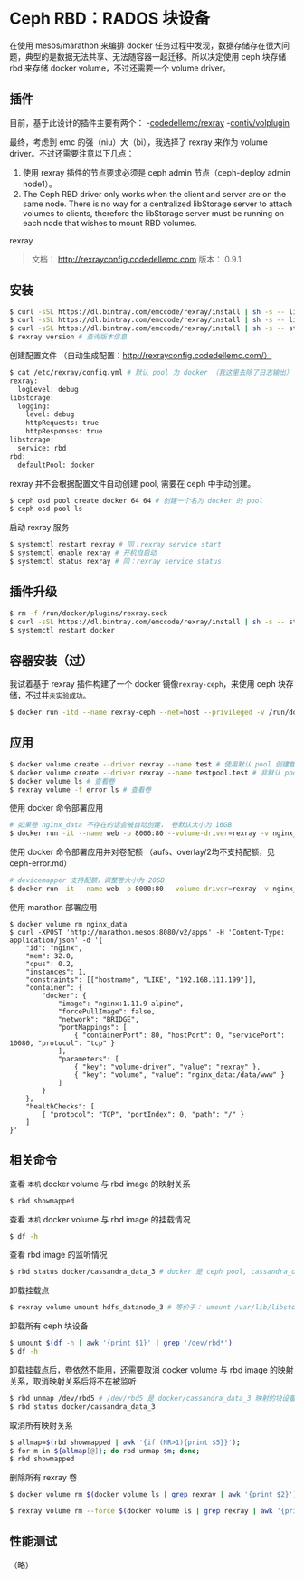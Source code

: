 # Ceph RBD：RADOS 块设备

在使用 mesos/marathon 来编排 docker 任务过程中发现，数据存储存在很大问题，典型的是数据无法共享、无法随容器一起迁移。所以决定使用 ceph 块存储 rbd 来存储 docker volume，不过还需要一个 volume driver。

## 插件

目前，基于此设计的插件主要有两个：
-[codedellemc/rexray](https://github.com/codedellemc/rexray)
-[contiv/volplugin](https://github.com/contiv/volplugin)

最终，考虑到 emc 的强（niu）大（bi），我选择了 rexray 来作为 volume driver。不过还需要注意以下几点：
1. 使用 rexray 插件的节点要求必须是 ceph admin 节点（ceph-deploy admin node1）。
2. The Ceph RBD driver only works when the client and server are on the same node. There is no way for a centralized libStorage server to attach volumes to clients, therefore the libStorage server must be running on each node that wishes to mount RBD volumes.

rexray
>文档： http://rexrayconfig.codedellemc.com
>版本： 0.9.1

## 安装

```bash
$ curl -sSL https://dl.bintray.com/emccode/rexray/install | sh -s -- list # 查询版本
$ curl -sSL https://dl.bintray.com/emccode/rexray/install | sh -s -- list stable # 查询稳定版
$ curl -sSL https://dl.bintray.com/emccode/rexray/install | sh -s -- stable 0.9.1 # 安装指定版本
$ rexray version # 查询版本信息
```

创建配置文件 （自动生成配置：http://rexrayconfig.codedellemc.com/）
```bash
$ cat /etc/rexray/config.yml # 默认 pool 为 docker （我这里去除了日志输出）
rexray:
  logLevel: debug
libstorage:
  logging:
    level: debug
    httpRequests: true
    httpResponses: true
libstorage:
  service: rbd
rbd:
  defaultPool: docker
```

rexray 并不会根据配置文件自动创建 pool, 需要在 ceph 中手动创建。
```bash
$ ceph osd pool create docker 64 64 # 创建一个名为 docker 的 pool
$ ceph osd pool ls
```

启动 rexray 服务
```bash
$ systemctl restart rexray # 同：rexray service start
$ systemctl enable rexray # 开机自启动
$ systemctl status rexray # 同：rexray service status
```

## 插件升级

```bash
$ rm -f /run/docker/plugins/rexray.sock
$ curl -sSL https://dl.bintray.com/emccode/rexray/install | sh -s -- stable 0.9.1
$ systemctl restart docker
```

## 容器安装（过）

我试着基于 rexray 插件构建了一个 docker 镜像`rexray-ceph`，来使用 ceph 块存储，不过并`未实验成功`。

```bash
$ docker run -itd --name rexray-ceph --net=host --privileged -v /run/docker/plugins:/run/docker/plugins -v /var/run/rexray:/var/run/rexray -v /var/run/docker.sock:/var/run/docker.sock -v /var/run/libstorage:/var/run/libstorage -v /var/lib/rexray:/var/lib/rexray -v /var/lib/libstorage:/var/lib/libstorage -v /var/run/docker:/var/run/docker -v /dev:/dev rexray-ceph:0.9.1
```

## 应用

```bash
$ docker volume create --driver rexray --name test # 使用默认 pool 创建卷
$ docker volume create --driver rexray --name testpool.test # 非默认 pool（需要先创建好 pool）
$ docker volume ls # 查看卷
$ rexray volume -f error ls # 查看卷
```

使用 docker 命令部署应用
```bash
# 如果卷 nginx_data 不存在的话会被自动创建， 卷默认大小为 16GB
$ docker run -it --name web -p 8000:80 --volume-driver=rexray -v nginx_data:/usr/share/nginx -d nginx:1.11.9-alpine
```

使用 docker 命令部署应用并对卷配额 （aufs、overlay/2均不支持配额，见 ceph-error.md）
```bash
# devicemapper 支持配额，调整卷大小为 20GB
$ docker run -it --name web -p 8000:80 --volume-driver=rexray -v nginx_data:/usr/share/nginx --storage-opt=size=20 -d nginx:1.11.9-alpine
```

使用 marathon 部署应用
```
$ docker volume rm nginx_data
$ curl -XPOST 'http://marathon.mesos:8080/v2/apps' -H 'Content-Type: application/json' -d '{
    "id": "nginx",
    "mem": 32.0,
    "cpus": 0.2,
    "instances": 1,
    "constraints": [["hostname", "LIKE", "192.168.111.199"]],
    "container": {
        "docker": {
            "image": "nginx:1.11.9-alpine",
            "forcePullImage": false,
            "network": "BRIDGE",
            "portMappings": [
                { "containerPort": 80, "hostPort": 0, "servicePort": 10080, "protocol": "tcp" }
            ],
            "parameters": [
                { "key": "volume-driver", "value": "rexray" },
                { "key": "volume", "value": "nginx_data:/data/www" }
            ]
        }
    },
    "healthChecks": [
        { "protocol": "TCP", "portIndex": 0, "path": "/" }
    ]
}'
```

## 相关命令

查看 `本机` docker volume 与 rbd image 的映射关系
```bash
$ rbd showmapped
```

查看 `本机` docker volume 与 rbd image 的挂载情况
```bash
$ df -h
```

查看 rbd image 的监听情况
```bash
$ rbd status docker/cassandra_data_3 # docker 是 ceph pool, cassandra_data_3 是 docker volume
```

卸载挂载点
```bash
$ rexray volume umount hdfs_datanode_3 # 等价于： umount /var/lib/libstorage/volumes/hdfs_datanode_3 加上 rbd unmap docker/hdfs_datanode_3
```

卸载所有 ceph 块设备
```bash
$ umount $(df -h | awk '{print $1}' | grep '/dev/rbd*')
$ df -h
```

卸载挂载点后，卷依然不能用，还需要取消 docker volume 与 rbd image 的映射关系，取消映射关系后将不在被监听
```bash
$ rbd unmap /dev/rbd5 # /dev/rbd5 是 docker/cassandra_data_3 映射的块设备
$ rbd status docker/cassandra_data_3
```

取消所有映射关系
```bash
$ allmap=$(rbd showmapped | awk '{if (NR>1){print $5}}');
$ for m in ${allmap[@]}; do rbd unmap $m; done;
$ rbd showmapped
```

删除所有 rexray 卷
```bash
$ docker volume rm $(docker volume ls | grep rexray | awk '{print $2}')
```

```bash
$ rexray volume rm --force $(docker volume ls | grep rexray | awk '{print $2}')
```

## 性能测试

（略）